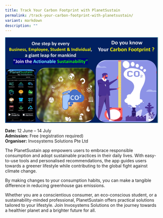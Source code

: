 ```yaml
---
title: Track Your Carbon Footprint with PlanetSustain
permalink: /track-your-carbon-footprint-with-planetsustain/
variant: markdown
description: ""
---
```

![Track Your Carbon Footprint with PlanetSustain](/images/Challenges%20&amp;%20Deals/Track_Your_Carbon_Footprint_with_PlanetSustain.png)

**Date:** 12 June – 14 July<br>
**Admission:** Free (registration required)<br>
**Organiser:** Invosystems Solutions Pte Ltd

The PlanetSustain app empowers users to embrace responsible consumption and adopt sustainable practices in their daily lives. With easy-to-use tools and personalised recommendations, the app guides users towards a greener lifestyle while contributing to the global fight against climate change.  &nbsp;

By making changes to your consumption habits, you can make a tangible difference in reducing greenhouse gas emissions.&nbsp;&nbsp;

Whether you are a conscientious consumer, an eco-conscious student, or a sustainability-minded professional, PlanetSustain offers practical solutions tailored to your lifestyle. Join Invosystems Solutions on the journey towards a healthier planet and a brighter future for all.


<a class="btn-link" target="_blank" href="https://invosystems.com/PlanetSustain/](https://invosystems.com/PlanetSustain/)">
	<img src="/images/more-info-btn.png">
</a>

<style>
	.btn-link {
		display: none;
	}
	a.btn-link[target="_blank"]:after {
	display: none;
}
	.btn-link > img {
		width: 100%;
	}
</style>